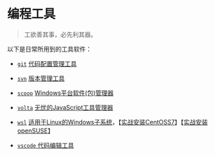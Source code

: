 # 编程工具

>  工欲善其事，必先利其器。

以下是日常所用到的工具软件：

- [`git`](./git.md) [代码配置管理工具](./git.md)

- [`svn`](./svn.md) [版本管理工具](./svn.md)

- [`scoop`](./scoop.md) [Windows平台软件(包)管理器](./scoop.md)

- [`volta`](./volta.md) [无忧的JavaScript工具管理器](./volta.md)

- [`wsl`](./wsl.md) [适用于Linux的Windows子系统](./wsl.md)，【[实战安装CentOSS7](./wsl-centos7.md)】【[实战安装openSUSE](./wsl-opensuse-tumbleweed.md)】

- [`vscode` 代码编辑工具](./vscode.md)

